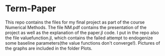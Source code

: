# Term-Paper
This repo contains the files for my final project as part of the course Numerical Methods.
The file NM.pdf contains the presentation of the project as well as the explanation of the paper.jl code. I put in the repo also the file valuefunction.jl, which contains the failed attempt to endogenize some baseline parameters(the value functions don't converge!).
Pictures of the graphs are included in the folder Plots.

